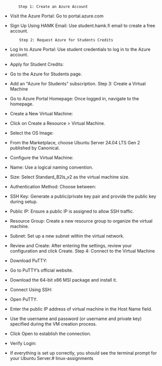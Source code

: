            Step 1: Create an Azure Account
- Visit the Azure Portal: Go to portal.azure.com
- Sign Up Using HAMK Email: Use student.hamk.fi email to create a free account.
 
          Step 2: Request Azure for Students Credits
- Log In to Azure Portal: Use student credentials to log in to the Azure account.
- Apply for Student Credits:
- Go to the Azure for Students page.
- Add an "Azure for Students" subscription.
        Step 3: Create a Virtual Machine
- Go to Azure Portal Homepage: Once logged in, navigate to the homepage.
- Create a New Virtual Machine:
- Click on Create a Resource > Virtual Machine.
- Select the OS Image:
- From the Marketplace, choose Ubuntu Server 24.04 LTS Gen 2 published by Canonical.
- Configure the Virtual Machine:
- Name: Use a logical naming convention.
- Size: Select Standard_B2ls_v2 as the virtual machine size.
- Authentication Method: Choose between:
- SSH Key: Generate a public/private key pair and provide the public key during setup.
- Public IP: Ensure a public IP is assigned to allow SSH traffic.
- Resource Group: Create a new resource group to organize the virtual machine.
- Subnet: Set up a new subnet within the virtual network.
- Review and Create: After entering the settings, review your configuration and click Create.
         Step 4: Connect to the Virtual Machine
- Download PuTTY:
- Go to PuTTY’s official website.
- Download the 64-bit x86 MSI package and install it.
- Connect Using SSH:
- Open PuTTY.
- Enter the public IP address of virtual machine in the Host Name field.
- Use the username and password (or username and private key) specified during the VM creation process.
- Click Open to establish the connection.
- Verify Login:
- If everything is set up correctly, you should see the terminal prompt for your Ubuntu Server.# linux-assignments
